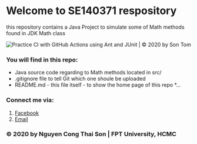 # Welcome to SE140371 respository
this repository contains a Java Project to simulate some of Math methods found in JDK Math class

![Practice CI with GitHub Actions using Ant and JUnit | © 2020 by Son Tom](https://github.com/xuatmon01/SE140371/workflows/Practice%20CI%20with%20GitHub%20Actions%20using%20Ant%20and%20JUnit%20%7C%20%C2%A9%202020%20by%20Son%20Tom/badge.svg)

### You will find in this repo:
* Java source code regarding to Math methods located in src/
* .gitignore file to tell Git which one shoule be uploaded
* README.md - this file itself - to show the home page of this repo
*...

### Connect me via:
1. [Facebook](https://www.facebook.com/profile.php?id=100007759153267)
2. [Email](mailto:sonnctse140371@fpt.edu.vn)

###  © 2020 by Nguyen Cong Thai Son | FPT University, HCMC
